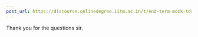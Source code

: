 ```yaml
---
post_url: https://discourse.onlinedegree.iitm.ac.in/t/end-term-mock-tds-jan-25/172333/11
---
```

Thank you for the questions sir.